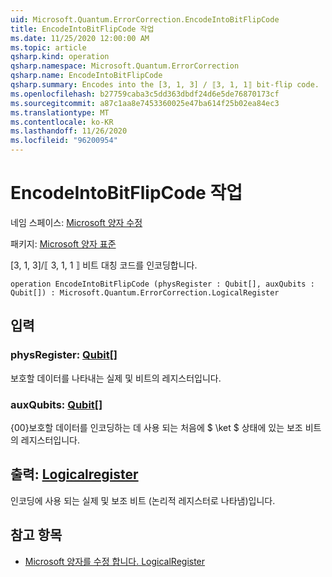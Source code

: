```yaml
---
uid: Microsoft.Quantum.ErrorCorrection.EncodeIntoBitFlipCode
title: EncodeIntoBitFlipCode 작업
ms.date: 11/25/2020 12:00:00 AM
ms.topic: article
qsharp.kind: operation
qsharp.namespace: Microsoft.Quantum.ErrorCorrection
qsharp.name: EncodeIntoBitFlipCode
qsharp.summary: Encodes into the [3, 1, 3] / ⟦3, 1, 1⟧ bit-flip code.
ms.openlocfilehash: b27759caba3c5dd363dbdf24d6e5de76870173cf
ms.sourcegitcommit: a87c1aa8e7453360025e47ba614f25b02ea84ec3
ms.translationtype: MT
ms.contentlocale: ko-KR
ms.lasthandoff: 11/26/2020
ms.locfileid: "96200954"
---
```

# <a name="encodeintobitflipcode-operation"></a>EncodeIntoBitFlipCode 작업

네임 스페이스: [Microsoft 양자 수정](xref:Microsoft.Quantum.ErrorCorrection)

패키지: [Microsoft 양자 표준](https://nuget.org/packages/Microsoft.Quantum.Standard)


[3, 1, 3]/⟦ 3, 1, 1 ⟧ 비트 대칭 코드를 인코딩합니다.

```qsharp
operation EncodeIntoBitFlipCode (physRegister : Qubit[], auxQubits : Qubit[]) : Microsoft.Quantum.ErrorCorrection.LogicalRegister
```


## <a name="input"></a>입력

### <a name="physregister--qubit"></a>physRegister: [Qubit](xref:microsoft.quantum.lang-ref.qubit)[]

보호할 데이터를 나타내는 실제 및 비트의 레지스터입니다.


### <a name="auxqubits--qubit"></a>auxQubits: [Qubit](xref:microsoft.quantum.lang-ref.qubit)[]

{00}보호할 데이터를 인코딩하는 데 사용 되는 처음에 $ \ket $ 상태에 있는 보조 비트의 레지스터입니다.



## <a name="output--logicalregister"></a>출력: [Logicalregister](xref:Microsoft.Quantum.ErrorCorrection.LogicalRegister)

인코딩에 사용 되는 실제 및 보조 비트 (논리적 레지스터로 나타냄)입니다.

## <a name="see-also"></a>참고 항목

- [Microsoft 양자를 수정 합니다. LogicalRegister](xref:Microsoft.Quantum.ErrorCorrection.LogicalRegister)